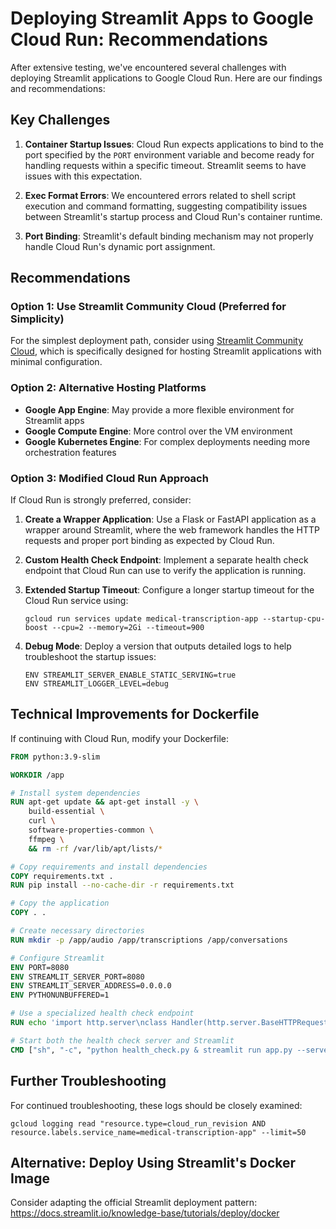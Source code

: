 # Deploying Streamlit Apps to Google Cloud Run: Recommendations

After extensive testing, we've encountered several challenges with deploying Streamlit applications to Google Cloud Run. Here are our findings and recommendations:

## Key Challenges

1. **Container Startup Issues**: Cloud Run expects applications to bind to the port specified by the `PORT` environment variable and become ready for handling requests within a specific timeout. Streamlit seems to have issues with this expectation.

2. **Exec Format Errors**: We encountered errors related to shell script execution and command formatting, suggesting compatibility issues between Streamlit's startup process and Cloud Run's container runtime.

3. **Port Binding**: Streamlit's default binding mechanism may not properly handle Cloud Run's dynamic port assignment.

## Recommendations

### Option 1: Use Streamlit Community Cloud (Preferred for Simplicity)

For the simplest deployment path, consider using [Streamlit Community Cloud](https://streamlit.io/cloud), which is specifically designed for hosting Streamlit applications with minimal configuration.

### Option 2: Alternative Hosting Platforms

- **Google App Engine**: May provide a more flexible environment for Streamlit apps
- **Google Compute Engine**: More control over the VM environment
- **Google Kubernetes Engine**: For complex deployments needing more orchestration features

### Option 3: Modified Cloud Run Approach

If Cloud Run is strongly preferred, consider:

1. **Create a Wrapper Application**: Use a Flask or FastAPI application as a wrapper around Streamlit, where the web framework handles the HTTP requests and proper port binding as expected by Cloud Run.

2. **Custom Health Check Endpoint**: Implement a separate health check endpoint that Cloud Run can use to verify the application is running.

3. **Extended Startup Timeout**: Configure a longer startup timeout for the Cloud Run service using:
   ```
   gcloud run services update medical-transcription-app --startup-cpu-boost --cpu=2 --memory=2Gi --timeout=900
   ```

4. **Debug Mode**: Deploy a version that outputs detailed logs to help troubleshoot the startup issues:
   ```
   ENV STREAMLIT_SERVER_ENABLE_STATIC_SERVING=true
   ENV STREAMLIT_LOGGER_LEVEL=debug
   ```

## Technical Improvements for Dockerfile

If continuing with Cloud Run, modify your Dockerfile:

```dockerfile
FROM python:3.9-slim

WORKDIR /app

# Install system dependencies
RUN apt-get update && apt-get install -y \
    build-essential \
    curl \
    software-properties-common \
    ffmpeg \
    && rm -rf /var/lib/apt/lists/*

# Copy requirements and install dependencies
COPY requirements.txt .
RUN pip install --no-cache-dir -r requirements.txt

# Copy the application
COPY . .

# Create necessary directories
RUN mkdir -p /app/audio /app/transcriptions /app/conversations

# Configure Streamlit
ENV PORT=8080
ENV STREAMLIT_SERVER_PORT=8080
ENV STREAMLIT_SERVER_ADDRESS=0.0.0.0
ENV PYTHONUNBUFFERED=1

# Use a specialized health check endpoint
RUN echo 'import http.server\nclass Handler(http.server.BaseHTTPRequestHandler):\n  def do_GET(self):\n    self.send_response(200)\n    self.end_headers()\n    self.wfile.write(b"OK")\nserver = http.server.HTTPServer(("0.0.0.0", 8081), Handler)\nserver.serve_forever()' > health_check.py

# Start both the health check server and Streamlit
CMD ["sh", "-c", "python health_check.py & streamlit run app.py --server.port=$PORT --server.address=0.0.0.0"]
```

## Further Troubleshooting

For continued troubleshooting, these logs should be closely examined:

```
gcloud logging read "resource.type=cloud_run_revision AND resource.labels.service_name=medical-transcription-app" --limit=50
```

## Alternative: Deploy Using Streamlit's Docker Image

Consider adapting the official Streamlit deployment pattern:
https://docs.streamlit.io/knowledge-base/tutorials/deploy/docker 